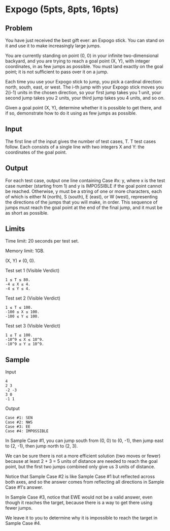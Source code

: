 Expogo (5pts, 8pts, 16pts)
==========================

Problem
-------

You have just received the best gift ever: an Expogo stick. You can stand on it and use it to make increasingly large jumps.

You are currently standing on point (0, 0) in your infinite two-dimensional backyard, and you are trying to reach a goal point (X, Y), with integer coordinates, in as few jumps as possible. You must land exactly on the goal point; it is not sufficient to pass over it on a jump.

Each time you use your Expogo stick to jump, you pick a cardinal direction: north, south, east, or west. The i-th jump with your Expogo stick moves you 2(i-1) units in the chosen direction, so your first jump takes you 1 unit, your second jump takes you 2 units, your third jump takes you 4 units, and so on.

Given a goal point (X, Y), determine whether it is possible to get there, and if so, demonstrate how to do it using as few jumps as possible.

Input
-----

The first line of the input gives the number of test cases, T. T test cases follow. Each consists of a single line with two integers X and Y: the coordinates of the goal point.

Output
------

For each test case, output one line containing Case #x: y, where x is the test case number (starting from 1) and y is IMPOSSIBLE if the goal point cannot be reached. Otherwise, y must be a string of one or more characters, each of which is either N (north), S (south), E (east), or W (west), representing the directions of the jumps that you will make, in order. This sequence of jumps must reach the goal point at the end of the final jump, and it must be as short as possible.

Limits
------

Time limit: 20 seconds per test set.

Memory limit: 1GB.

(X, Y) ≠ (0, 0).

Test set 1 (Visible Verdict)
```
1 ≤ T ≤ 80.
-4 ≤ X ≤ 4.
-4 ≤ Y ≤ 4.
```

Test set 2 (Visible Verdict)
```
1 ≤ T ≤ 100.
-100 ≤ X ≤ 100.
-100 ≤ Y ≤ 100.
```

Test set 3 (Visible Verdict)
```
1 ≤ T ≤ 100.
-10^9 ≤ X ≤ 10^9.
-10^9 ≤ Y ≤ 10^9.
```

Sample
------

Input

```
4
2 3
-2 -3
3 0
-1 1
```

Output

```
Case #1: SEN
Case #2: NWS
Case #3: EE
Case #4: IMPOSSIBLE
```

In Sample Case #1, you can jump south from (0, 0) to (0, -1), then jump east to (2, -1), then jump north to (2, 3).

We can be sure there is not a more efficient solution (two moves or fewer) because at least 2 + 3 = 5 units of distance are needed to reach the goal point, but the first two jumps combined only give us 3 units of distance.

Notice that Sample Case #2 is like Sample Case #1 but reflected across both axes, and so the answer comes from reflecting all directions in Sample Case #1's answer.

In Sample Case #3, notice that EWE would not be a valid answer, even though it reaches the target, because there is a way to get there using fewer jumps.

We leave it to you to determine why it is impossible to reach the target in Sample Case #4.
